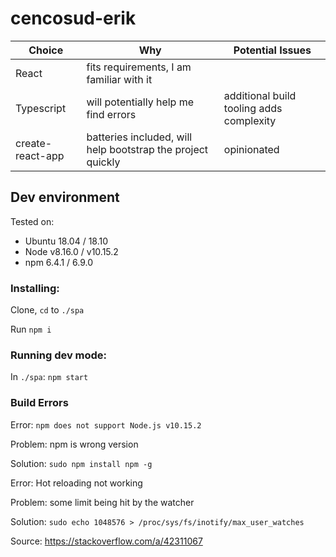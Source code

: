 # cencosud-erik

| Choice   |      Why      |    Potential Issues    |
|----------|---------------|------------------------|
| React    |  fits requirements, I am familiar with it |
| Typescript |    will potentially help me find errors | additional build tooling adds complexity |
| create-react-app | batteries included, will help bootstrap the project quickly | opinionated |

## Dev environment 


Tested on:
* Ubuntu 18.04 / 18.10
* Node v8.16.0 / v10.15.2
* npm 6.4.1 / 6.9.0

### Installing:

Clone, `cd` to `./spa`

Run `npm i`

### Running dev mode:
In `./spa`: `npm start`


### Build Errors

Error: `npm does not support Node.js v10.15.2`

Problem: npm is wrong version

Solution: `sudo npm install npm -g`



Error: Hot reloading not working

Problem: some limit being hit by the watcher

Solution: `sudo echo 1048576 > /proc/sys/fs/inotify/max_user_watches`

Source: https://stackoverflow.com/a/42311067
